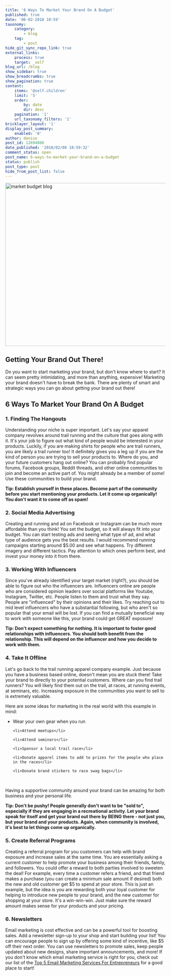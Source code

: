 ```yaml
---
title: '6 Ways To Market Your Brand On A Budget'
published: true
date: '06-02-2018 10:59'
taxonomy:
    category:
        - blog
    tag:
        - post
hide_git_sync_repo_link: true
external_links:
    process: true
    target: _self
blog_url: /blog
show_sidebar: true
show_breadcrumbs: true
show_pagination: true
content:
    items: '@self.children'
    limit: '5'
    order:
        by: date
        dir: desc
    pagination: '1'
    url_taxonomy_filters: '1'
bricklayer_layout: '1'
display_post_summary:
    enabled: '0'
author: denise
post_id: 12694088
date_published: '2018/02/06 18:59:32'
comment_status: open
post_name: 6-ways-to-market-your-brand-on-a-budget
status: publish
post_type: post
hide_from_post_list: false
---
```


<img src="https://printaura.com/wp-content/uploads/2018/02/market-budget-blog-1024x534.jpg" alt="market budget blog" width="980" height="511" class="alignnone size-large wp-image-12694363" />

<h2>Getting Your Brand Out There!</h2>
Do you want to start marketing your brand, but don't know where to start? It can seem pretty intimidating, and more than anything, expensive! Marketing your brand doesn't have to break the bank. There are plenty of smart and strategic ways you can go about getting your brand out there! 

<h2>6 Ways To Market Your Brand On A Budget </h2>

<h3>1. Finding The Hangouts</h3>
Understanding your niche is super important. Let's say your apparel company revolves around trail running and the culture that goes along with it. It's your job to figure out what kind of people would be interested in your products. Luckily, if you are making shirts for people who are trail runners, you are likely a trail runner too! It definitely gives you a leg up if you are the kind of person you are trying to sell your products to. Where do you, and your future customers hang out online? You can probably find popular forums, Facebook groups, Reddit threads, and other online communities to join and become an active part of. You might already be a member of some! Use these communities to build your brand. 

<strong>Tip: Establish yourself in these places. Become part of the community before you start mentioning your products. Let it come up organically! You don't want it to come off as spam!</strong>

<h3>2. Social Media Advertising</h3>
Creating and running and ad on Facebook or Instagram can be much more affordable than you think! You set the budget, so it will always fit into your budget. You can start testing ads and seeing what type of ad, and what type of audience gets you the best results. I would recommend running campaigns starting around $5.00 and see what happens. Try different imagery and different tactics. Pay attention to which ones perform best, and invest your money into it from there. 

<h3>3. Working With Influencers </h3>
Since you've already identified your target market (right?), you should be able to figure out who the influencers are. Influencers online are people who are considered opinion leaders over social platforms like Youtube, Instagram, Twitter, etc. People listen to them and trust what they say. People are "influenced" by their opinions and their likes. Try reaching out to mid level influencers who have a substantial following, but who aren't so popular that your email will be lost. If you can find a mutually beneficial way to work with someone like this, your brand could get GREAT exposure! 

<strong>Tip: Don't expect something for nothing. It is important to foster good relationships with influencers. You should both benefit from the relationship. This will depend on the influencer and how you decide to work with them. </strong>

<h3>4. Take It Offline </h3> 
Let's go back to the trail running apparel company example. Just because you have a business based online, doesn't mean you are stuck there! Take your brand to directly to your potential customers. Where can you find trail runners? You will likely find them out on the trail, at races, at running events, at seminars, etc. Increasing exposure in the communities you want to sell to is extremely valuable. 

Here are some ideas for marketing in the real world with this example in mind: 

<ul>
	<li>Wear your own gear when you run</li>

	<li>Attend meetups</li>

	<li>Attend seminars</li>

	<li>Sponsor a local trail race</li>

	<li>Donate apparel items to add to prizes for the people who place in the races</li>

	<li>Donate brand stickers to race swag bags</li>

</ul>
&nbsp;

Having a supportive community around your brand can be amazing for both business and your personal life. 

<strong>Tip: Don't be pushy! People generally don't want to be "sold to", especially if they are engaging in a recreational activity. Let your brand speak for itself and get your brand out there by BEING there - not just you, but your brand and your products. Again, when community is involved, it's best to let things come up organically.</strong>

<h3> 5. Create Referral Programs </h3>
Creating a referral program for you customers can help with brand exposure and increase sales at the same time. You are essentially asking a current customer to help promote your business among their friends, family, and followers. You could offer a reward to both parties involved to sweeten the deal! For example, every time a customer refers a friend, and that friend makes a purchase (you can create a minimum sale amount if desired) both the new and old customer get $5 to spend at your store. This is just an example, but the idea is you are rewarding both your loyal customer for helping to introduce new people to your brand, and the new customer for shopping at your store. It's a win-win-win. Just make sure the reward amount makes sense for your products and your pricing. 

<h3>6. Newsletters </h3>
Email marketing is cost effective and can be a powerful tool for boosting sales. Add a newsletter sign-up to your shop and start building your list! You can encourage people to sign up by offering some kind of incentive, like $5 off their next order. You can use newsletters to promote sales, keep people updated about new designs, share important announcements, and more! If you don't know which email marketing service is right for you, check out our list of the <a href="https://printaura.com/top-5-email-marketing-services-for-entrepreneurs/" target="_blank">Top 5 Email Marketing Services For Entrepreneurs</a> for a good place to start!